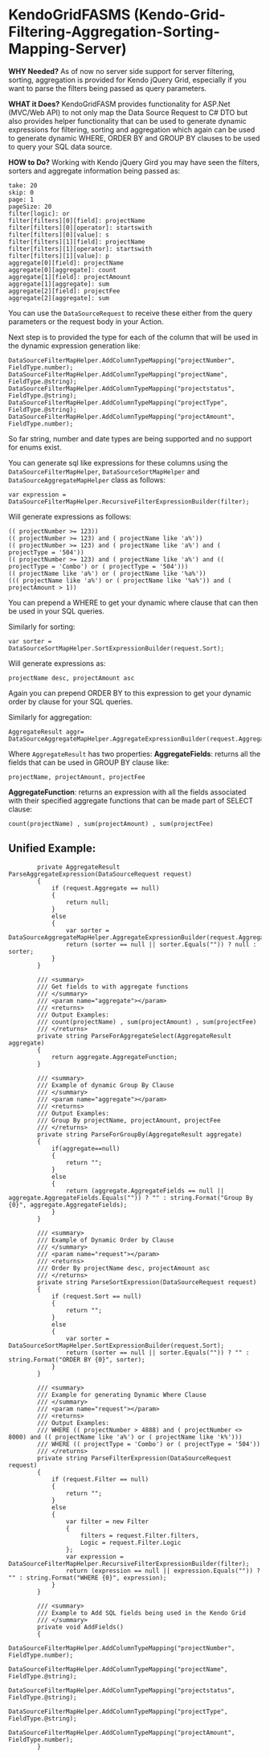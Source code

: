 # KendoGridFASMS (Kendo-Grid-Filtering-Aggregation-Sorting-Mapping-Server)
 
**WHY Needed?**
As of now no server side support for server filtering, sorting, aggregation is provided for Kendo jQuery Grid, especially if you want to parse the filters being passed as query parameters.
  
**WHAT it Does?**
KendoGridFASM provides functionality for ASP.Net (MVC/Web API) to not only map the Data Source Request to C# DTO but also provides helper functionality that can be used to generate dynamic expressions for filtering, sorting and aggregation which again can be used to generate dynamic WHERE, ORDER BY and GROUP BY clauses to be used to query your SQL data source.

**HOW to Do?**
Working with Kendo jQuery Gird you may have seen the filters, sorters and aggregate information being passed as:

    take: 20
    skip: 0
    page: 1
    pageSize: 20
    filter[logic]: or
    filter[filters][0][field]: projectName
    filter[filters][0][operator]: startswith
    filter[filters][0][value]: s
    filter[filters][1][field]: projectName
    filter[filters][1][operator]: startswith
    filter[filters][1][value]: p
    aggregate[0][field]: projectName
    aggregate[0][aggregate]: count
    aggregate[1][field]: projectAmount
    aggregate[1][aggregate]: sum
    aggregate[2][field]: projectFee
    aggregate[2][aggregate]: sum

You can use the `DataSourceRequest` to receive these either from the query parameters or the request body in your Action.

Next step is to provided the type for each of the column that will be used in the dynamic expression generation like:

    DataSourceFilterMapHelper.AddColumnTypeMapping("projectNumber", FieldType.number);
    DataSourceFilterMapHelper.AddColumnTypeMapping("projectName", FieldType.@string);
    DataSourceFilterMapHelper.AddColumnTypeMapping("projectstatus", FieldType.@string);
    DataSourceFilterMapHelper.AddColumnTypeMapping("projectType", FieldType.@string);
    DataSourceFilterMapHelper.AddColumnTypeMapping("projectAmount", FieldType.number);

So far string, number and date types are being supported and no support for enums exist.

You can generate sql like expressions for these columns using the `DataSourceFilterMapHelper`, `DataSourceSortMapHelper` and `DataSourceAggregateMapHelper` class as follows:

    var expression = DataSourceFilterMapHelper.RecursiveFilterExpressionBuilder(filter);
Will generate expressions as follows:

    (( projectNumber >= 123))
    (( projectNumber >= 123) and ( projectName like 'a%'))
    (( projectNumber >= 123) and ( projectName like 'a%') and ( projectType = '504'))
    (( projectNumber >= 123) and ( projectName like 'a%') and (( projectType = 'Combo') or ( projectType = '504')))
    (( projectName like 'a%') or ( projectName like '%a%'))
    ((( projectName like 'a%') or ( projectName like '%a%')) and ( projectAmount > 1))

You can prepend a WHERE to get your dynamic where clause that can then be used in your SQL queries.

Similarly for sorting: 

    var sorter = DataSourceSortMapHelper.SortExpressionBuilder(request.Sort);
Will generate expressions as:
 

    projectName desc, projectAmount asc
Again you can prepend ORDER BY to this expression to get your dynamic order by clause for your SQL queries.

Similarly for aggregation:

    AggregateResult aggr= DataSourceAggregateMapHelper.AggregateExpressionBuilder(request.Aggregate);
Where `AggregateResult` has two properties:
**AggregateFields**: returns all the fields that can be used in GROUP BY clause like:

    projectName, projectAmount, projectFee
**AggregateFunction**: returns an expression with all the fields associated with their specified aggregate functions that can be made part of SELECT clause:

    count(projectName) , sum(projectAmount) , sum(projectFee)



## Unified Example:

            private AggregateResult ParseAggregateExpression(DataSourceRequest request)
            {
                if (request.Aggregate == null)
                {
                    return null;
                }
                else
                {
                    var sorter = DataSourceAggregateMapHelper.AggregateExpressionBuilder(request.Aggregate);
                    return (sorter == null || sorter.Equals("")) ? null : sorter;
                }
            }
    
            /// <summary>
            /// Get fields to with aggregate functions
            /// </summary>
            /// <param name="aggregate"></param>
            /// <returns>
            /// Output Examples:
            /// count(projectName) , sum(projectAmount) , sum(projectFee)
            /// </returns>
            private string ParseForAggregateSelect(AggregateResult aggregate)
            {
                return aggregate.AggregateFunction;
            }
    
            /// <summary>
            /// Example of dynamic Group By Clause
            /// </summary>
            /// <param name="aggregate"></param>
            /// <returns>
            /// Output Examples:
            /// Group By projectName, projectAmount, projectFee
            /// </returns>
            private string ParseForGroupBy(AggregateResult aggregate)
            {
                if(aggregate==null)
                {
                    return "";
                }
                else
                {
                    return (aggregate.AggregateFields == null || aggregate.AggregateFields.Equals("")) ? "" : string.Format("Group By {0}", aggregate.AggregateFields);
                }
            }
    
            /// <summary>
            /// Example of Dynamic Order by Clause
            /// </summary>
            /// <param name="request"></param>
            /// <returns>
            /// Order By projectName desc, projectAmount asc
            /// </returns>
            private string ParseSortExpression(DataSourceRequest request)
            {
                if (request.Sort == null)
                {
                    return "";
                }
                else
                {
                    var sorter = DataSourceSortMapHelper.SortExpressionBuilder(request.Sort);
                    return (sorter == null || sorter.Equals("")) ? "" : string.Format("ORDER BY {0}", sorter);
                }
            }
    
            /// <summary>
            /// Example for generating Dynamic Where Clause
            /// </summary>
            /// <param name="request"></param>
            /// <returns>
            /// Output Examples:
            /// WHERE (( projectNumber > 4888) and ( projectNumber <> 8000) and (( projectName like 'a%') or ( projectName like 'k%')))
            /// WHERE (( projectType = 'Combo') or ( projectType = '504'))
            /// </returns>
            private string ParseFilterExpression(DataSourceRequest request)
            {
                if (request.Filter == null)
                {
                    return "";
                }
                else
                {
                    var filter = new Filter
                    {
                        filters = request.Filter.filters,
                        Logic = request.Filter.Logic
                    };
                    var expression = DataSourceFilterMapHelper.RecursiveFilterExpressionBuilder(filter);
                    return (expression == null || expression.Equals("")) ? "" : string.Format("WHERE {0}", expression);
                }
            }
    
            /// <summary>
            /// Example to Add SQL fields being used in the Kendo Grid
            /// </summary>
            private void AddFields()
            {
                DataSourceFilterMapHelper.AddColumnTypeMapping("projectNumber", FieldType.number);
                DataSourceFilterMapHelper.AddColumnTypeMapping("projectName", FieldType.@string);
                DataSourceFilterMapHelper.AddColumnTypeMapping("projectstatus", FieldType.@string);
                DataSourceFilterMapHelper.AddColumnTypeMapping("projectType", FieldType.@string);
                DataSourceFilterMapHelper.AddColumnTypeMapping("projectAmount", FieldType.number);
            }

